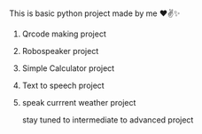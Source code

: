 This is basic python project made by me ❤✌✨

1. Qrcode making project
2. Robospeaker project
3. Simple Calculator project
4. Text to speech project
5. speak currrent weather project

   stay tuned to intermediate to advanced project
